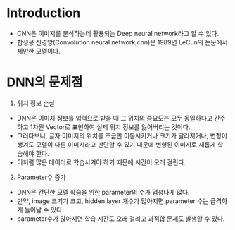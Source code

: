 # Introduction
- CNN은 이미지를 분석하는데 활용되는 Deep neural network라고 할 수 있다.
- 합성공 신경망(Convolution neural network,cnn)은 1989년 LeCun의 논문에서 제안한 모델이다. 

# DNN의 문제점
1. 위치 정보 손실
- DNN은 이미지 정보를 입력으로 받을 때 그 위치의 중요도는 모두 동일하다고 간주하고 1차원 Vector로 표현하여 실제 위치 정보를 잃어버리는 것이다.
- 그러다보니, 글자 이미지의 위치를 조금만 이동시키거나 크기가 달라지거나, 변형이 생겨도 모델이 다른 이미지라고 판단할 수 있기 때문에 변형된 이미지로 새롭게 학습해야 한다.
- 이처럼 많은 데이터로 학습시켜야 하기 때문에 시간이 오래 걸린다.
2. Parameter수 증가
- DNN은 간단한 모델 학습을 위한 parameter의 수가 엄청나게 많다.
- 만약, image 크기가 크고, hidden layer 개수가 많아지면 parameter 수는 급격하게 늘어날 수 있다.
- parameter수가 많아지면 학습 시간도 오래 걸리고 과적합 문제도 발생할 수 있다.



